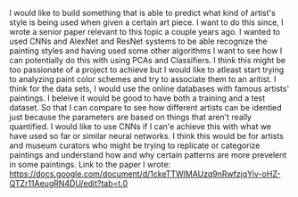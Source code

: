 I would like to build something that is able to predict what kind of artist's style is being used when given a certain art piece. I want to do this since, I wrote a senior paper relevant to this topic a couple years ago. I wanted to used CNNs and AlexNet and ResNet systems to be able recognize the painting styles and having used some other algorithms I want to see how I can potentially do this with using PCAs and Classifiers. I think this might be too passionate of a project to achieve but I would like to atleast start trying to analyzing paint color schemes and try to associate them to an aritist. I think for the data sets, I would use the online databases with famous artists' paintings. I beleive it would be good to have both a training and a test dataset. So that I can compare to see how different artists can be identied just because the parameters are based on things that aren't really quantified. I would like to use CNNs if I can'e achieve this with what we have used so far or similar neural networks. I think this would be for artists and museum curators who might be trying to replicate or categorize paintings and understand how and why certain patterns are more prevelent in some paintings. 
Link to the paper I wrote: https://docs.google.com/document/d/1ckeTTWlMAUzq9nRwfzjqYiv-oHZ-QTZr11AeugRN4DU/edit?tab=t.0

